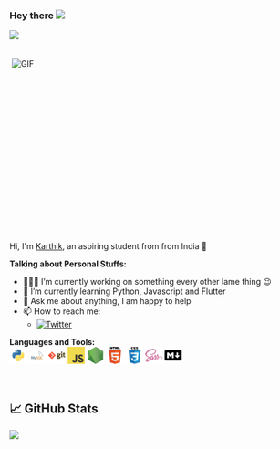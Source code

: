 ### Hey there <img src="https://media.giphy.com/media/hvRJCLFzcasrR4ia7z/giphy.gif" width="25px">

![](https://komarev.com/ghpvc/?username=nexus-codes)

<br />
 <img align="right" alt="GIF" src="https://github.com/nexus-codes/nexus-codes/blob/master/code.gif?raw=true" width="500" height="320" />

Hi, I'm [Karthik](https://nexus-codes.github.io), an aspiring student from from India 🚀

  
**Talking about Personal Stuffs:**

- 👨🏽‍💻 I’m currently working on something every other lame thing :wink:
- 🌱 I’m currently learning Python, Javascript and Flutter
- 💬 Ask me about anything, I am happy to help
- 📫 How to reach me: 
   - [![Twitter](https://pimp-my-readme.webapp.io/pimp-my-readme/social-media?social=Twitter)](twitter.com/LordKarthik)

**Languages and Tools:**  
<code><img height="30" src="https://raw.githubusercontent.com/github/explore/80688e429a7d4ef2fca1e82350fe8e3517d3494d/topics/python/python.png"></code>
<code><img height="30" src="https://raw.githubusercontent.com/github/explore/80688e429a7d4ef2fca1e82350fe8e3517d3494d/topics/mysql/mysql.png"></code>
<code><img height="30" src="https://raw.githubusercontent.com/github/explore/80688e429a7d4ef2fca1e82350fe8e3517d3494d/topics/git/git.png"></code>
<code><img height="30" src="https://raw.githubusercontent.com/github/explore/80688e429a7d4ef2fca1e82350fe8e3517d3494d/topics/javascript/javascript.png"></code>
<code><img height="30" src="https://raw.githubusercontent.com/github/explore/80688e429a7d4ef2fca1e82350fe8e3517d3494d/topics/nodejs/nodejs.png"></code>
<code><img height="30" src="https://raw.githubusercontent.com/github/explore/80688e429a7d4ef2fca1e82350fe8e3517d3494d/topics/html/html.png"></code>
<code><img height="30" src="https://raw.githubusercontent.com/github/explore/80688e429a7d4ef2fca1e82350fe8e3517d3494d/topics/css/css.png"></code>
<code><img height="30" src="https://raw.githubusercontent.com/github/explore/80688e429a7d4ef2fca1e82350fe8e3517d3494d/topics/sass/sass.png"></code>
<code><img height="30" src="https://raw.githubusercontent.com/github/explore/80688e429a7d4ef2fca1e82350fe8e3517d3494d/topics/markdown/markdown.png"></code>

<br />



## 📈 GitHub Stats

<a href="https://github.com/anuraghazra/github-readme-stats">
  <img src="https://github-readme-stats.vercel.app/api?username=nexus-codes&count_private=true&theme=radical" />
</a>



